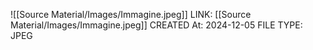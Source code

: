 ![[Source Material/Images/Immagine.jpeg]]
LINK: [[Source Material/Images/Immagine.jpeg]]
CREATED At: 2024-12-05
FILE TYPE: JPEG
